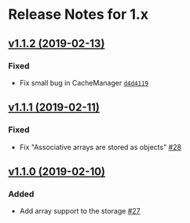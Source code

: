 # Release Notes for 1.x

## [v1.1.2 (2019-02-13)](https://github.com/stancl/tenancy/compare/v1.1.1...v1.1.2)

### Fixed
- Fix small bug in CacheManager [`d4d4119`](https://github.com/stancl/tenancy/commit/d4d411975496272158d7823597427fad8966fff8)


## [v1.1.1 (2019-02-11)](https://github.com/stancl/tenancy/compare/v1.1.0...v1.1.1)

### Fixed
- Fix "Associative arrays are stored as objects" [#28](https://github.com/stancl/tenancy/issues/28)


## [v1.1.0 (2019-02-10)](https://github.com/stancl/tenancy/compare/v1.0.0...v1.1.0)

### Added
- Add array support to the storage [#27](https://github.com/stancl/tenancy/pull/27)
